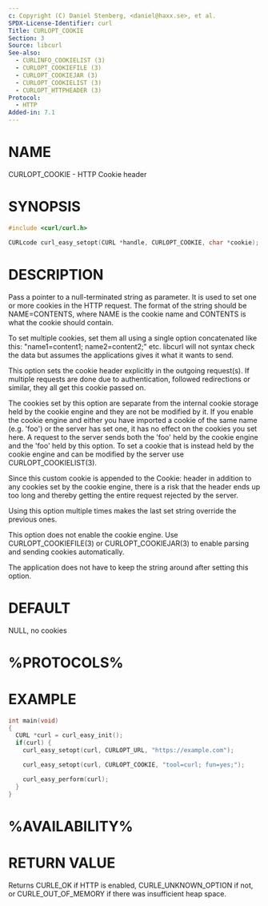 ```yaml
---
c: Copyright (C) Daniel Stenberg, <daniel@haxx.se>, et al.
SPDX-License-Identifier: curl
Title: CURLOPT_COOKIE
Section: 3
Source: libcurl
See-also:
  - CURLINFO_COOKIELIST (3)
  - CURLOPT_COOKIEFILE (3)
  - CURLOPT_COOKIEJAR (3)
  - CURLOPT_COOKIELIST (3)
  - CURLOPT_HTTPHEADER (3)
Protocol:
  - HTTP
Added-in: 7.1
---
```


# NAME

CURLOPT_COOKIE - HTTP Cookie header

# SYNOPSIS

~~~c
#include <curl/curl.h>

CURLcode curl_easy_setopt(CURL *handle, CURLOPT_COOKIE, char *cookie);
~~~

# DESCRIPTION

Pass a pointer to a null-terminated string as parameter. It is used to set one
or more cookies in the HTTP request. The format of the string should be
NAME=CONTENTS, where NAME is the cookie name and CONTENTS is what the cookie
should contain.

To set multiple cookies, set them all using a single option concatenated like
this: "name1=content1; name2=content2;" etc. libcurl will not syntax check the
data but assumes the applications gives it what it wants to send.

This option sets the cookie header explicitly in the outgoing request(s). If
multiple requests are done due to authentication, followed redirections or
similar, they all get this cookie passed on.

The cookies set by this option are separate from the internal cookie storage
held by the cookie engine and they are not be modified by it. If you enable
the cookie engine and either you have imported a cookie of the same name (e.g.
'foo') or the server has set one, it has no effect on the cookies you set
here. A request to the server sends both the 'foo' held by the cookie engine
and the 'foo' held by this option. To set a cookie that is instead held by the
cookie engine and can be modified by the server use CURLOPT_COOKIELIST(3).

Since this custom cookie is appended to the Cookie: header in addition to any
cookies set by the cookie engine, there is a risk that the header ends up too
long and thereby getting the entire request rejected by the server.

Using this option multiple times makes the last set string override the
previous ones.

This option does not enable the cookie engine. Use CURLOPT_COOKIEFILE(3) or
CURLOPT_COOKIEJAR(3) to enable parsing and sending cookies automatically.

The application does not have to keep the string around after setting this
option.

# DEFAULT

NULL, no cookies

# %PROTOCOLS%

# EXAMPLE

~~~c
int main(void)
{
  CURL *curl = curl_easy_init();
  if(curl) {
    curl_easy_setopt(curl, CURLOPT_URL, "https://example.com");

    curl_easy_setopt(curl, CURLOPT_COOKIE, "tool=curl; fun=yes;");

    curl_easy_perform(curl);
  }
}
~~~

# %AVAILABILITY%

# RETURN VALUE

Returns CURLE_OK if HTTP is enabled, CURLE_UNKNOWN_OPTION if not, or
CURLE_OUT_OF_MEMORY if there was insufficient heap space.

